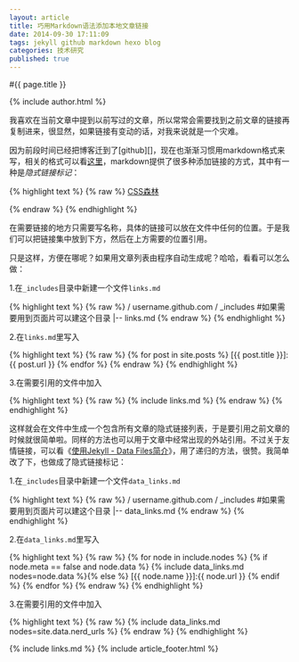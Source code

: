 ```yaml
---
layout: article
title: 巧用Markdown语法添加本地文章链接
date: 2014-09-30 17:11:09
tags: jekyll github markdown hexo blog
categories: 技术研究
published: true
---
```


#{{ page.title }}

{% include author.html %}

我喜欢在当前文章中提到以前写过的文章，所以常常会需要找到之前文章的链接再复制进来，很显然，如果链接有变动的话，对我来说就是一个灾难。

因为前段时间已经把博客迁到了[github][]，现在也渐渐习惯用markdown格式来写，相关的格式可以看[这里](http://wowubuntu.com/markdown/)，markdown提供了很多种添加链接的方式，其中有一种是*隐式链接标记*：

{% highlight text %}
{% raw %}
[CSS森林][]

[CSS森林]:http://www.cssforest.org/
{% endraw %}
{% endhighlight %}

在需要链接的地方只需要写名称，具体的链接可以放在文件中任何的位置。于是我们可以把链接集中放到下方，然后在上方需要的位置引用。

只是这样，方便在哪呢？如果用文章列表由程序自动生成呢？哈哈，看看可以怎么做：

1.在`_includes`目录中新建一个文件`links.md`

{% highlight text %}
{% raw %}
/ username.github.com
    / _includes #如果需要用到页面片可以建这个目录
        |-- links.md
{% endraw %}
{% endhighlight %}

2.在`links.md`里写入

{% highlight text %}
{% raw %}
{% for post in site.posts %}
[{{ post.title }}]:{{ post.url }}
{% endfor %}
{% endraw %}
{% endhighlight %}

3.在需要引用的文件中加入

{% highlight text %}
{% raw %}
{% include links.md %}
{% endraw %}
{% endhighlight %}

这样就会在文件中生成一个包含所有文章的隐式链接列表，于是要引用之前文章的时候就很简单啦。同样的方法也可以用于文章中经常出现的外站引用。不过关于友情链接，可以看《[使用Jekyll - Data Files简介](http://mib.cc/blog/2014/2014-06-29-using-jekyll-data-files.html)》，用了递归的方法，很赞。我简单改了下，也做成了隐式链接标记：

1.在`_includes`目录中新建一个文件`data_links.md`

{% highlight text %}
{% raw %}
/ username.github.com
    / _includes #如果需要用到页面片可以建这个目录
        |-- data_links.md
{% endraw %}
{% endhighlight %}

2.在`data_links.md`里写入

{% highlight text %}
{% raw %}
{% for node in include.nodes %}
{% if node.meta == false and node.data %}
{% include data_links.md nodes=node.data %}{% else %}
[{{ node.name }}]:{{ node.url }}
{% endif %}
{% endfor %}
{% endraw %}
{% endhighlight %}

3.在需要引用的文件中加入

{% highlight text %}
{% raw %}
{% include data_links.md nodes=site.data.nerd_urls %}
{% endraw %}
{% endhighlight %}

{% include links.md %}
{% include article_footer.html %}
